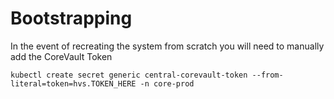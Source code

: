 # Bootstrapping

In the event of recreating the system from scratch you will need to manually add the CoreVault Token

```
kubectl create secret generic central-corevault-token --from-literal=token=hvs.TOKEN_HERE -n core-prod
```